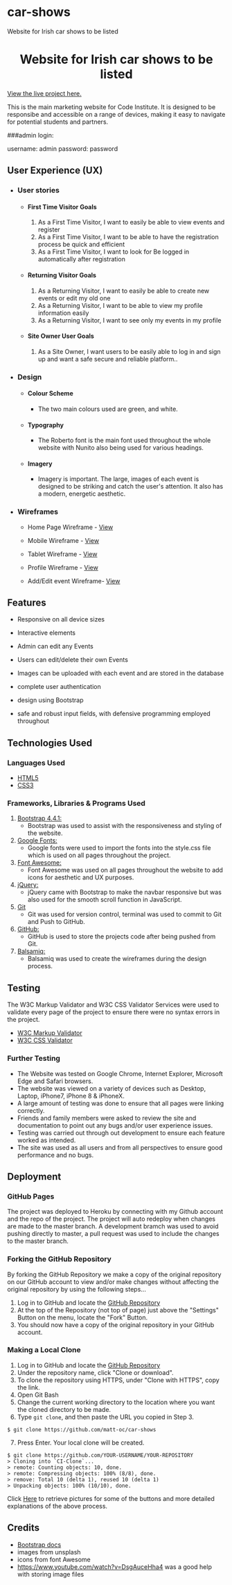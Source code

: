 # car-shows
Website for Irish car shows to be listed

<h1 align="center">Website for Irish car shows to be listed</h1>

[View the live project here.](https://cars-shows.herokuapp.com/)

This is the main marketing website for Code Institute. It is designed to be responsibe and accessible on a range of devices, making it easy to navigate for potential students and partners.

###admin login:

username: admin
password: password

## User Experience (UX)

-   ### User stories

    -   #### First Time Visitor Goals

        1. As a First Time Visitor, I want to easily be able to view events and register
        2. As a First Time Visitor, I want to be able to have the registration process be quick and efficient
        3. As a First Time Visitor, I want to look for Be logged in automatically after registration

    -   #### Returning Visitor Goals

        1. As a Returning Visitor, I want to easily be able to create new events or edit my old one
        2. As a Returning Visitor, I want to be able to view my profile information easily
        3. As a Returning Visitor, I want to see only my events in my profile

    -   #### Site Owner User Goals
        1. As a Site Owner, I want users to be easily able to log in and sign up and want a safe secure and reliable platform..


-   ### Design
    -   #### Colour Scheme
        -   The two main colours used are green, and white.
    -   #### Typography
        -   The Roberto font is the main font used throughout the whole website with Nunito also being used for various headings.
    -   #### Imagery
        -   Imagery is important. The large, images of each event is designed to be striking and catch the user's attention. It also has a modern, energetic aesthetic.

*   ### Wireframes

    -   Home Page Wireframe - [View](/readme-files/home_desktop.png)

    -   Mobile Wireframe - [View](/readme-files/home_mobile.png)

    -   Tablet Wireframe - [View](/readme-files/home_tablet.png)

    -   Profile Wireframe - [View](/readme-files/profile.png)

    -   Add/Edit event Wireframe- [View](/readme-files/addtask.png)

## Features

-   Responsive on all device sizes

-   Interactive elements

- Admin can edit any Events

- Users can edit/delete their own Events

- Images can be uploaded with each event and are stored in the database

- complete user authentication

- design using Bootstrap

- safe and robust input fields, with defensive programming employed throughout

## Technologies Used

### Languages Used

-   [HTML5](https://en.wikipedia.org/wiki/HTML5)
-   [CSS3](https://en.wikipedia.org/wiki/Cascading_Style_Sheets)

### Frameworks, Libraries & Programs Used

1. [Bootstrap 4.4.1:](https://getbootstrap.com/docs/4.4/getting-started/introduction/)
    - Bootstrap was used to assist with the responsiveness and styling of the website.
1. [Google Fonts:](https://fonts.google.com/)
    - Google fonts were used to import the fonts into the style.css file which is used on all pages throughout the project.
1. [Font Awesome:](https://fontawesome.com/)
    - Font Awesome was used on all pages throughout the website to add icons for aesthetic and UX purposes.
1. [jQuery:](https://jquery.com/)
    - jQuery came with Bootstrap to make the navbar responsive but was also used for the smooth scroll function in JavaScript.
1. [Git](https://git-scm.com/)
    - Git was used for version control, terminal was used to commit to Git and Push to GitHub.
1. [GitHub:](https://github.com/)
    - GitHub is used to store the projects code after being pushed from Git.
1. [Balsamiq:](https://balsamiq.com/)
    - Balsamiq was used to create the wireframes during the design process.

## Testing

The W3C Markup Validator and W3C CSS Validator Services were used to validate every page of the project to ensure there were no syntax errors in the project.

-   [W3C Markup Validator](https://jigsaw.w3.org/css-validator/#validate_by_input)
-   [W3C CSS Validator](https://jigsaw.w3.org/css-validator/#validate_by_input)

### Further Testing

-   The Website was tested on Google Chrome, Internet Explorer, Microsoft Edge and Safari browsers.
-   The website was viewed on a variety of devices such as Desktop, Laptop, iPhone7, iPhone 8 & iPhoneX.
-   A large amount of testing was done to ensure that all pages were linking correctly.
-   Friends and family members were asked to review the site and documentation to point out any bugs and/or user experience issues.
-   Testing was carried out through out development to ensure each feature worked as intended.
-   The site was used as all users and from all perspectives to ensure good performance and no bugs.


## Deployment

### GitHub Pages

The project was deployed to Heroku by connecting with my Github account and the repo of the project.
The project will auto redeploy when changes are made to the master branch.
A development bramch was used to avoid pushing directly to master, a pull request was used to include the changes to the master branch.



### Forking the GitHub Repository

By forking the GitHub Repository we make a copy of the original repository on our GitHub account to view and/or make changes without affecting the original repository by using the following steps...

1. Log in to GitHub and locate the [GitHub Repository](https://github.com/)
2. At the top of the Repository (not top of page) just above the "Settings" Button on the menu, locate the "Fork" Button.
3. You should now have a copy of the original repository in your GitHub account.

### Making a Local Clone

1. Log in to GitHub and locate the [GitHub Repository](https://github.com/)
2. Under the repository name, click "Clone or download".
3. To clone the repository using HTTPS, under "Clone with HTTPS", copy the link.
4. Open Git Bash
5. Change the current working directory to the location where you want the cloned directory to be made.
6. Type `git clone`, and then paste the URL you copied in Step 3.

```
$ git clone https://github.com/matt-oc/car-shows
```

7. Press Enter. Your local clone will be created.

```
$ git clone https://github.com/YOUR-USERNAME/YOUR-REPOSITORY
> Cloning into `CI-Clone`...
> remote: Counting objects: 10, done.
> remote: Compressing objects: 100% (8/8), done.
> remove: Total 10 (delta 1), reused 10 (delta 1)
> Unpacking objects: 100% (10/10), done.
```

Click [Here](https://help.github.com/en/github/creating-cloning-and-archiving-repositories/cloning-a-repository#cloning-a-repository-to-github-desktop) to retrieve pictures for some of the buttons and more detailed explanations of the above process.

## Credits

- [Bootstrap docs](https://getbootstrap.com/)
- images from unsplash
- icons from font Awesome
- https://www.youtube.com/watch?v=DsgAuceHha4 was a good help with storing image files
